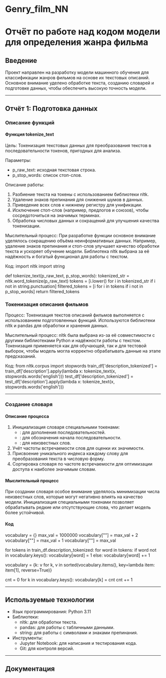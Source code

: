 # Genry_film_NN
# Отчёт по работе над кодом модели для определения жанра фильма

## Введение
Проект направлен на разработку модели машинного обучения для классификации жанров фильмов на основе их текстовых описаний. Основное внимание уделено обработке текста, созданию словарей и подготовке данных, чтобы обеспечить высокую точность модели.

---

## Отчёт 1: Подготовка данных

### Описание функций

#### Функция tokenize_text

Цель:
Токенизация текстовых данных для преобразования текстов в последовательности токенов, пригодных для анализа.

Параметры:
- p_raw_text: исходная текстовая строка.
- p_stop_words: список стоп-слов.

Описание работы:
1. Разбиение текста на токены с использованием библиотеки nltk.
2. Удаление знаков препинания для снижения шумов в данных.
3. Приведение всех слов к нижнему регистру для унификации.
4. Исключение стоп-слов (например, предлогов и союзов), чтобы сосредоточиться на значимых терминах.
5. Обработка числовых данных и сокращений для улучшения качества токенизации.

Мыслительный процесс:
При разработке функции основное внимание уделялось сокращению объёма неинформативных данных. Например, удаление знаков препинания и стоп-слов улучшает качество обработки текста и ускоряет обучение модели. Библиотека nltk выбрана за её надёжность и богатый функционал для работы с текстом.

Код:
import nltk
import string

def tokenize_text(p_raw_text, p_stop_words):
    tokenized_str = nltk.word_tokenize(p_raw_text)
    tokens = [i.lower() for i in tokenized_str if i not in string.punctuation]
    filtered_tokens = [i for i in tokens if i not in p_stop_words]
    return filtered_tokens

### Токенизация описания фильмов

Процесс:
Токенизация текстов описаний фильмов выполняется с использованием подготовленных функций. 
Используются библиотеки nltk и pandas для обработки и хранения данных.

Мыслительный процесс:
nltk была выбрана из-за её совместимости с другими библиотеками Python и надёжности работы с текстом. Токенизация применяется как для обучающей, так и для тестовой выборок, чтобы модель могла корректно обрабатывать данные на этапе предсказаний.

Код:
from nltk.corpus import stopwords
train_df['description_tokenized'] = train_df['description'].apply(lambda x: tokenize_text(x, stopwords.words('english')))
test_df['description_tokenized'] = test_df['description'].apply(lambda x: tokenize_text(x, stopwords.words('english')))

---

### Создание словаря

#### Описание процесса
1. Инициализация словаря специальными токенами:
   - <PAD>: для дополнения последовательностей.
   - <START>: для обозначения начала последовательности.
   - <UNKNOWN>: для неизвестных слов.
2. Учёт частоты встречаемости слов для оценки их значимости.
3. Присвоение уникального индекса каждому слову для преобразования текста в числовую форму.
4. Сортировка словаря по частоте встречаемости для оптимизации доступа к наиболее значимым словам.

#### Мыслительный процесс
При создании словаря особое внимание уделялось минимизации числа неизвестных слов, которые могут негативно влиять на качество модели. Инициализация специальными токенами позволяет обрабатывать редкие или отсутствующие слова, что делает модель более устойчивой.

#### Код
vocabulary = {}
max_val = 1000000
vocabulary["<PAD>"] = max_val + 2
vocabulary["<START>"] = max_val + 1
vocabulary["<UNKNOWN>"] = max_val

for tokens in train_df.description_tokenized:
    for word in tokens:
        if word not in vocabulary.keys():
            vocabulary[word] = 1
        else:
            vocabulary[word] += 1

vocabulary = {k: v for k, v in sorted(vocabulary.items(), key=lambda item: item[1], reverse=True)}

cnt = 0
for k in vocabulary.keys():
    vocabulary[k] = cnt
    cnt += 1

---

## Используемые технологии

- Язык программирования: Python 3.11
- Библиотеки:
  - nltk: для обработки текста.
  - pandas: для работы с табличными данными.
  - string: для работы с символами и знаками препинания.
- Инструменты:
  - Jupyter Notebook: для написания и тестирования кода.
  - Git: для контроля версий.

---

## Документация
